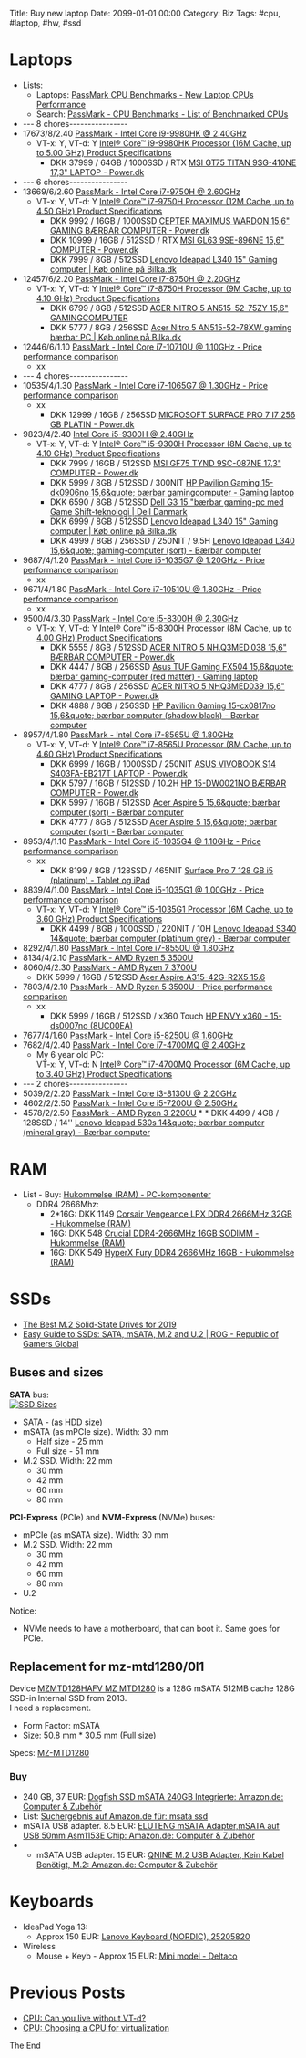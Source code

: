 Title: Buy new laptop
Date: 2099-01-01 00:00
Category: Biz
Tags: #cpu, #laptop, #hw, #ssd

# Laptops

* Lists: 
    * Laptops: [PassMark CPU Benchmarks - New Laptop CPUs Performance](https://www.cpubenchmark.net/laptop.html)
    * Search: [PassMark - CPU Benchmarks - List of Benchmarked CPUs](https://www.cpubenchmark.net/cpu_list.php)
* --- 8 chores----------------
* 17673/8/2.40 [PassMark - Intel Core i9-9980HK @ 2.40GHz](https://www.cpubenchmark.net/cpu.php?cpu=Intel+Core+i9-9980HK+%40+2.40GHz&id=3451)
    * VT-x: Y, VT-d: Y [Intel® Core™ i9-9980HK Processor (16M Cache, up to 5.00 GHz) Product Specifications](https://ark.intel.com/content/www/us/en/ark/products/192990/intel-core-i9-9980hk-processor-16m-cache-up-to-5-00-ghz.html)
        * DKK 37999 / 64GB / 1000SSD / RTX [MSI GT75 TITAN 9SG-410NE 17,3&quot; LAPTOP - Power.dk](https://www.power.dk/pc-og-tilbehoer/computere/baerbar-pc/msi-gt75-titan-9sg-410ne-173-laptop/p-991182/)
* --- 6 chores----------------
* 13669/6/2.60 [PassMark - Intel Core i7-9750H @ 2.60GHz](https://www.cpubenchmark.net/cpu.php?cpu=Intel+Core+i7-9750H+%40+2.60GHz&id=3425)
    * VT-x: Y, VT-d: Y [Intel® Core™ i7-9750H Processor (12M Cache, up to 4.50 GHz) Product Specifications](https://ark.intel.com/content/www/us/en/ark/products/191045/intel-core-i7-9750h-processor-12m-cache-up-to-4-50-ghz.html)
        * DKK 9992 / 16GB / 1000SSD [CEPTER MAXIMUS WARDON 15,6&quot; GAMING B&#198;RBAR COMPUTER - Power.dk](https://www.power.dk/pc-og-tilbehoer/computere/baerbar-pc/cepter-maximus-wardon-156-gaming-baerbar-computer/p-996517/)
        * DKK 10999 / 16GB / 512SSD / RTX [MSI GL63 9SE-896NE 15,6&quot; COMPUTER - Power.dk](https://www.power.dk/pc-og-tilbehoer/computere/baerbar-pc/msi-gl63-9se-896ne-156-computer/p-991185/)
        * DKK 7999 / 8GB / 512SSD [Lenovo Ideapad L340 15&quot; Gaming computer | K&oslash;b online p&aring; Bilka.dk](https://www.bilka.dk/elektronik/computere/gamer-pc/baerbar-gamer-pc/lenovo-ideapad-l340-15-gaming-computer/p/100488161?intcmpid=S_gamer-pc-baerbar_CA_AddWish_100488161#aw_source=pb-5bc72e8ee05181429caa57b1)
* 12457/6/2.20 [PassMark - Intel Core i7-8750H @ 2.20GHz](https://www.cpubenchmark.net/cpu.php?cpu=Intel+Core+i7-8750H+%40+2.20GHz&id=3237)
    * VT-x: Y, VT-d: Y [Intel® Core™ i7-8750H Processor (9M Cache, up to 4.10 GHz) Product Specifications](https://ark.intel.com/content/www/us/en/ark/products/134906/intel-core-i7-8750h-processor-9m-cache-up-to-4-10-ghz.html)
        * DKK 6799 / 8GB / 512SSD [ACER NITRO 5 AN515-52-75ZY 15,6&quot; GAMINGCOMPUTER](https://www.power.dk/pc-og-tilbehoer/computere/baerbar-pc/acer-nitro-5-an515-52-75zy-156-gamingcomputer/p-684944/)
        * DKK 5777 / 8GB / 256SSD [Acer Nitro 5 AN515-52-78XW gaming b&aelig;rbar PC | K&oslash;b online p&aring; Bilka.dk](https://www.bilka.dk/elektronik/computere/gamer-pc/baerbar-gamer-pc/acer-nitro-5-an515-52-78xw-gaming-baerbar-pc/p/100435217)
* 12446/6/1.10 [PassMark - Intel Core i7-10710U @ 1.10GHz - Price performance comparison](https://www.cpubenchmark.net/cpu.php?cpu=Intel+Core+i7-10710U+%40+1.10GHz&id=3567)
    * xx
* --- 4 chores----------------
* 10535/4/1.30 [PassMark - Intel Core i7-1065G7 @ 1.30GHz - Price performance comparison](https://www.cpubenchmark.net/cpu.php?cpu=Intel+Core+i7-1065G7+%40+1.30GHz&id=3466)
    * xx
        * DKK 12999 / 16GB / 256SSD [MICROSOFT SURFACE PRO 7 I7 256 GB PLATIN - Power.dk](https://www.power.dk/pc-og-tilbehoer/computere/baerbar-pc/microsoft-surface-pro-7-i7-256-gb-platin/p-1024187/)
* 9823/4/2.40 [Intel Core i5-9300H @ 2.40GHz](https://www.cpubenchmark.net/cpu.php?cpu=Intel+Core+i5-9300H+%40+2.40GHz&id=3448)
    * VT-x: Y, VT-d: Y [Intel® Core™ i5-9300H Processor (8M Cache, up to 4.10 GHz) Product Specifications](https://ark.intel.com/content/www/us/en/ark/products/191075/intel-core-i5-9300h-processor-8m-cache-up-to-4-10-ghz.html)
        * DKK 7999 / 16GB / 512SSD [MSI GF75 TYND 9SC-087NE 17,3&quot; COMPUTER - Power.dk](https://www.power.dk/pc-og-tilbehoer/computere/baerbar-pc/msi-gf75-tynd-9sc-087ne-173-computer/p-991179/)
        * DKK 5999 / 8GB / 512SSD / 300NIT [HP Pavilion Gaming 15-dk0906no 15,6&amp;quote; bærbar gamingcomputer - Gaming laptop](https://www.elgiganten.dk/product/pc-tablets/barbar-computer/32636/hp-pavilion-gaming-15-dk0906no-15-6-barbar-gamingcomputer)
        * DKK 6590 / 8GB / 512SSD [Dell G3 15 &quot;bærbar gaming-pc med Game Shift-teknologi | Dell Danmark](https://www.dell.com/da-dk/shop/b%C3%A6rbare-dell-computere/ny-dell-g3-15/spd/g-series-15-3590-laptop/cn35916)
        * DKK 6999 / 8GB / 512SSD [Lenovo Ideapad L340 15&quot; Gaming computer | K&oslash;b online p&aring; Bilka.dk](https://www.bilka.dk/elektronik/computere/gamer-pc/baerbar-gamer-pc/lenovo-ideapad-l340-15-gaming-computer/p/100488059?intcmpid=PR_100488159_PP_AddWish_100488059)
        * DKK 4999 / 8GB / 256SSD / 250NIT / 9.5H [Lenovo Ideapad L340 15,6&amp;quote; gaming-computer (sort) - Bærbar computer](https://www.elgiganten.dk/product/pc-tablets/barbar-computer/32170/lenovo-ideapad-l340-15-6-gaming-computer-sort?fbclid=IwAR0l6HwHqCAjnznoaI2RJEVuZhA7FNCol1uVZoKMgcgVyRZKjTyAs7phgaE)
* 9687/4/1.20 [PassMark - Intel Core i5-1035G7 @ 1.20GHz - Price performance comparison](https://www.cpubenchmark.net/cpu.php?cpu=Intel+Core+i5-1035G7+%40+1.20GHz&id=3582)
    * xx
* 9671/4/1.80 [PassMark - Intel Core i7-10510U @ 1.80GHz - Price performance comparison](https://www.cpubenchmark.net/cpu.php?cpu=Intel+Core+i7-10510U+%40+1.80GHz&id=3549)
    * xx
* 9500/4/3.30 [PassMark - Intel Core i5-8300H @ 2.30GHz](https://www.cpubenchmark.net/cpu.php?cpu=Intel+Core+i5-8300H+%40+2.30GHz&id=3254)
    * VT-x: Y, VT-d: Y [Intel® Core™ i5-8300H Processor (8M Cache, up to 4.00 GHz) Product Specifications](https://ark.intel.com/content/www/us/en/ark/products/134876/intel-core-i5-8300h-processor-8m-cache-up-to-4-00-ghz.html)
        * DKK 5555 / 8GB / 512SSD [ACER NITRO 5 NH.Q3MED.038 15,6&quot; B&#198;RBAR COMPUTER - Power.dk](https://www.power.dk/pc-og-tilbehoer/computere/baerbar-pc/acer-nitro-5-nhq3med038-156-baerbar-computer/p-991407/)
        * DKK 4447 / 8GB / 256SSD [Asus TUF Gaming FX504 15,6&amp;quote; bærbar gaming-computer (red matter) - Gaming laptop](https://www.elgiganten.dk/product/pc-tablets/barbar-computer/16687/asus-tuf-gaming-fx504-15-6-barbar-gaming-computer-red-matter)
        * DKK 4777 / 8GB / 256SSD [ACER NITRO 5 NHQ3MED039 15,6&quot; GAMING LAPTOP - Power.dk](https://www.power.dk/pc-og-tilbehoer/computere/baerbar-pc/acer-nitro-5-nhq3med039-156-gaming-laptop/p-991161/)
        * DKK 4888 / 8GB / 256SSD [HP Pavilion Gaming 15-cx0817no 15,6&amp;quote; bærbar computer (shadow black) - Bærbar computer](https://www.elgiganten.dk/product/pc-tablets/barbar-computer/16645/hp-pavilion-gaming-15-cx0817no-15-6-barbar-computer-shadow-black)
* 8957/4/1.80 [PassMark - Intel Core i7-8565U @ 1.80GHz](https://www.cpubenchmark.net/cpu.php?cpu=Intel+Core+i7-8565U+%40+1.80GHz&id=3308)
    * VT-x: Y, VT-d: Y [Intel® Core™ i7-8565U Processor (8M Cache, up to 4.60 GHz) Product Specifications](https://ark.intel.com/content/www/us/en/ark/products/149091/intel-core-i7-8565u-processor-8m-cache-up-to-4-60-ghz.html)
        * DKK 6999 / 16GB / 1000SSD / 250NIT [ASUS VIVOBOOK S14 S403FA-EB217T LAPTOP - Power.dk](https://www.power.dk/pc-og-tilbehoer/computere/baerbar-pc/asus-vivobook-s14-s403fa-eb217t-laptop/p-1013109/)
        * DKK 5797 / 16GB / 512SSD / 10.2H [HP 15-DW0021NO B&#198;RBAR COMPUTER - Power.dk](https://www.power.dk/pc-og-tilbehoer/computere/baerbar-pc/hp-15-dw0021no-baerbar-computer/p-991215/)
        * DKK 5997 / 16GB / 512SSD [Acer Aspire 5 15,6&amp;quote; bærbar computer (sort) - Bærbar computer](https://www.elgiganten.dk/product/pc-tablets/barbar-computer/10237/acer-aspire-5-15-6-barbar-computer-sort)
        * DKK 4777 / 8GB / 512SSD [Acer Aspire 5 15,6&amp;quote; bærbar computer (sort) - Bærbar computer](https://www.elgiganten.dk/product/pc-tablets/barbar-computer/16466/acer-aspire-5-15-6-barbar-computer-sort)
* 8953/4/1.10 [PassMark - Intel Core i5-1035G4 @ 1.10GHz - Price performance comparison](https://www.cpubenchmark.net/cpu.php?cpu=Intel+Core+i5-1035G4+%40+1.10GHz&id=3581)
    * xx
        * DKK 8199 / 8GB / 128SSD / 465NIT [Surface Pro 7 128 GB i5 (platinum) - Tablet og iPad](https://www.elgiganten.dk/product/pc-tablets/barbar-computer/52998/surface-pro-7-128-gb-i5-platinum)
* 8839/4/1.00 [PassMark - Intel Core i5-1035G1 @ 1.00GHz - Price performance comparison](https://www.cpubenchmark.net/cpu.php?cpu=Intel+Core+i5-1035G1+%40+1.00GHz&id=3558)
    * VT-x: Y, VT-d: Y [Intel® Core™ i5-1035G1 Processor (6M Cache, up to 3.60 GHz) Product Specifications](https://ark.intel.com/content/www/us/en/ark/products/196603/intel-core-i5-1035g1-processor-6m-cache-up-to-3-60-ghz.html)
        * DKK 4499 / 8GB / 1000SSD / 220NIT / 10H [Lenovo Ideapad S340 14&amp;quote; bærbar computer (platinum grey) - Bærbar computer](https://www.elgiganten.dk/product/pc-tablets/barbar-computer/50474/lenovo-ideapad-s340-14-barbar-computer-platinum-grey#)
* 8292/4/1.80 [PassMark - Intel Core i7-8550U @ 1.80GHz](https://www.cpubenchmark.net/cpu.php?cpu=Intel+Core+i7-8550U+%40+1.80GHz&id=3064)
* 8134/4/2.10 [PassMark - AMD Ryzen 5 3500U](https://www.cpubenchmark.net/cpu.php?cpu=AMD+Ryzen+5+3500U&id=3421)
* 8060/4/2.30 [PassMark - AMD Ryzen 7 3700U](https://www.cpubenchmark.net/cpu.php?cpu=AMD+Ryzen+7+3700U&id=3426)
    * DKK 5999 / 16GB / 512SSD [Acer Aspire A315-42G-R2X5 15.6](https://storetablet.bilka.dk/elektronik/computere/baerbar-computer/acer-aspire-a315-42g-r2x5-15-6-baerbar-computer/p/100489095)
* 7803/4/2.10 [PassMark - AMD Ryzen 5 3500U - Price performance comparison](https://www.cpubenchmark.net/cpu.php?cpu=AMD+Ryzen+5+3500U&id=3421)
    * xx
        * DKK 5999 / 16GB / 512SSD / x360 Touch [HP ENVY x360 - 15-ds0007no (8UC00EA)](https://ssl.www8.hp.com/dk/da/products/laptops/product-detail.html?oid=32255944#!tab=specs)
* 7677/4/1.60 [PassMark - Intel Core i5-8250U @ 1.60GHz](https://www.cpubenchmark.net/cpu.php?cpu=Intel+Core+i5-8250U+%40+1.60GHz&id=3042)
* 7682/4/2.40 [PassMark - Intel Core i7-4700MQ @ 2.40GHz](https://www.cpubenchmark.net/cpu.php?cpu=Intel+Core+i7-4700MQ+%40+2.40GHz&id=1923)
    * My 6 year old PC:  
    VT-x: Y, VT-d: N [Intel® Core™ i7-4700MQ Processor (6M Cache, up to 3.40 GHz) Product Specifications](https://ark.intel.com/content/www/us/en/ark/products/75117/intel-core-i7-4700mq-processor-6m-cache-up-to-3-40-ghz.html)
* --- 2 chores----------------
* 5039/2/2.20 [PassMark - Intel Core i3-8130U @ 2.20GHz](https://www.cpubenchmark.net/cpu.php?cpu=Intel+Core+i3-8130U+%40+2.20GHz&id=3225)
* 4602/2/2.50 [PassMark - Intel Core i5-7200U @ 2.50GHz](https://www.cpubenchmark.net/cpu.php?cpu=Intel+Core+i5-7200U+%40+2.50GHz&id=2865)
* 4578/2/2.50 [PassMark - AMD Ryzen 3 2200U](https://www.cpubenchmark.net/cpu.php?cpu=AMD+Ryzen+3+2200U&id=3152)
    * 
        * DKK 4499 / 4GB / 128SSD / 14'' [Lenovo Ideapad 530s 14&amp;quote; bærbar computer (mineral gray) - Bærbar computer](https://www.elgiganten.dk/product/pc-tablets/barbar-computer/LE81H10000MX/lenovo-ideapad-530s-14-barbar-computer-mineral-gray)

# RAM

* List - Buy: [Hukommelse (RAM) - PC-komponenter](https://www.komplett.dk/category/11209/hardware/pc-komponenter/hukommelse-ram)
    * DDR4 2666Mhz:
        * 2*16G: DKK 1149 [Corsair Vengeance LPX DDR4 2666MHz 32GB - Hukommelse (RAM)](https://www.komplett.dk/product/893834/hardware/pc-komponenter/hukommelse-ram/corsair-vengeance-lpx-ddr4-2666mhz-32gb#)
        * 16G: DKK 548 [Crucial DDR4-2666MHz 16GB SODIMM - Hukommelse (RAM)](https://www.komplett.dk/product/1117072/hardware/pc-komponenter/hukommelse-ram/crucial-ddr4-2666mhz-16gb-sodimm#)
        * 16G: DKK 549 [HyperX Fury DDR4 2666MHz 16GB - Hukommelse (RAM)](https://www.komplett.dk/product/1136583/hardware/pc-komponenter/hukommelse-ram/hyperx-fury-ddr4-2666mhz-16gb#)

# SSDs

* [The Best M.2 Solid-State Drives for 2019](https://www.pcmag.com/roundup/358910/the-best-m-2-solid-state-drives)
* [Easy Guide to SSDs: SATA, mSATA, M.2 and U.2 | ROG - Republic of Gamers Global](https://rog.asus.com/articles/hands-on/easy-guide-to-ssds-sata-msata-m-2-and-u-2/)

## Buses and sizes

**SATA** bus:  
[![SSD Sizes](https://images-na.ssl-images-amazon.com/images/I/61uNuL7LIdL._SL1200_.jpg)](https://www.amazon.de/Adapter-22pin-Combo-mSATA-Converter/dp/B00S6AHQBM/ref=pd_sbs_147_9)
* SATA - (as HDD size)
* mSATA (as mPCIe size). Width: 30 mm
    * Half size - 25 mm
    * Full size - 51 mm
* M.2 SSD. Width: 22 mm
    * 30 mm
    * 42 mm
    * 60 mm
    * 80 mm

**PCI-Express** (PCIe) and **NVM-Express** (NVMe) buses:
* mPCIe (as mSATA size). Width: 30 mm
* M.2 SSD. Width: 22 mm
    * 30 mm
    * 42 mm
    * 60 mm
    * 80 mm
* U.2

Notice:
* NVMe needs to have a motherboard, that can boot it. Same goes for PCIe.

## Replacement for mz-mtd1280/0l1

Device [MZMTD128HAFV MZ MTD1280](https://www.aliexpress.com/item/2020987744.html) is a 128G mSATA 512MB cache 128G SSD-in Internal SSD from 2013.  
I need a replacement.
* Form Factor: mSATA
* Size: 50.8 mm * 30.5 mm (Full size)

Specs: [MZ-MTD1280](https://www.newegg.com/p/N82E16820147387)

### Buy

* 240 GB, 37 EUR: [Dogfish SSD mSATA 240GB Integrierte: Amazon.de: Computer &amp; Zubehör](https://www.amazon.de/Dogfish-Solid-State-Festplatte-Hochleistungs-Festplatte-Desktop-Laptop-Einschlie%C3%9Flich/dp/B07HHD5CK1/ref=sr_1_1_sspa)
* List: [Suchergebnis auf Amazon.de für: msata ssd](https://www.amazon.de/s?k=msata+ssd&__mk_de_DE=%C3%85M%C3%85%C5%BD%C3%95%C3%91&crid=J4O2IAD5BQ9J&sprefix=msata+%2Caps%2C162&ref=nb_sb_ss_i_1_6)
* mSATA USB adapter. 8.5 EUR: [ELUTENG mSATA Adapter,mSATA auf USB 50mm Asm1153E Chip: Amazon.de: Computer &amp; Zubehör](https://www.amazon.de/ELUTENG-Asm1153E-Unterst%C3%BCtzung-Portable-External/dp/B07VSM233H/ref=sr_1_22_sspa)
* * mSATA USB adapter. 15 EUR:  [QNINE M.2 USB Adapter, Kein Kabel Ben&ouml;tigt, M.2: Amazon.de: Computer &amp; Zubehör](https://www.amazon.de/QNINE-erforderlich-Schnell%C3%BCbertragung-Unterst%C3%BCtzung-Schl%C3%BCssel/dp/B07KWT5H13/ref=pd_bxgy_147_img_2/258-0774714-3986125)

# Keyboards

* IdeaPad Yoga 13:
    * Approx 150 EUR: [Lenovo Keyboard (NORDIC), 25205820](https://dk.eetgroup.com/i/25205820-lenovo-keyboard-nordic)
* Wireless
    * Mouse + Keyb - Approx 15 EUR: [Mini model - Deltaco](https://www.avxperten.dk/traadloest-tastatur-mus/tastatur-mus-mini-model-deltaco.asp#aw_source=pb-5d6f67185ebfe50b85bfd122)

# Previous Posts

* [CPU: Can you live without VT-d?](https://rasor.wordpress.com/2013/03/24/cpu-can-you-live-without-vt-d/)
* [CPU: Choosing a CPU for virtualization](https://rasor.wordpress.com/2010/01/29/cpu-choosing-a-cpu-for-virtualization/)

The End